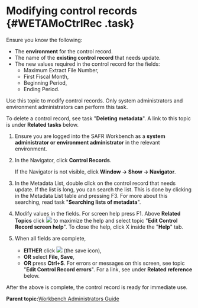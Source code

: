 # Modifying control records {#WETAMoCtrlRec .task}

Ensure you know the following:

-   The **environment** for the control record.
-   The name of the **existing control record** that needs update.
-   The new values required in the control record for the fields:
    -   Maximum Extract File Number,
    -   First Fiscal Month,
    -   Beginning Period,
    -   Ending Period.

Use this topic to modify control records. Only system administrators and environment administrators can perform this task.

To delete a control record, see task "**Deleting metadata**". A link to this topic is under **Related tasks** below.

1.  Ensure you are logged into the SAFR Workbench as a **system administrator or environment administrator** in the relevant environment.

2.  In the Navigator, click **Control Records**.

    If the Navigator is not visible, click **Window -\> Show -\> Navigator**.

3.  In the Metadata List, double click on the control record that needs update. If the list is long, you can search the list. This is done by clicking in the Metadata List table and pressing F3. For more about this searching, read task "**Searching lists of metadata**".

4.  Modify values in the fields. For screen help press F1. Above **Related Topics** click ![](images/Icon_Maximize_01.GIF) to maximize the help and select topic "**Edit Control Record screen help**". To close the help, click X inside the "**Help**" tab.

5.  When all fields are complete,

    -   **EITHER** click ![](images/Icon_Save_03.GIF) \(the save icon\),
    -   **OR** select **File, Save**,
    -   **OR** press **Ctrl+S**.
    For errors or messages on this screen, see topic "**Edit Control Record errors**". For a link, see under **Related reference** below.


After the above is complete, the control record is ready for immediate use.

**Parent topic:**[Workbench Administrators Guide](../html/AAR582WEAdmin.md)

